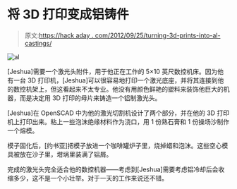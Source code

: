 # 将 3D 打印变成铝铸件

> 原文:[https://hack aday . com/2012/09/25/turning-3d-prints-into-al-castings/](https://hackaday.com/2012/09/25/turning-3d-prints-into-aluminum-castings/)

![](../Images/e49b275a0d88cd56b3125bc8d32ee5af.png "al")

[Jeshua]需要一个激光头附件，用于他正在工作的 5×10 英尺数控机床。因为他有一台 3D 打印机，[Jeshua]可以很容易地打印一个激光底座，并将其连接到他的数控机架上，但这看起来不太专业。他没有用颜色鲜艳的塑料来装饰他巨大的机器，而是决定用 3D 打印的母片来铸造一个铝制激光头。

[Jeshua]在 OpenSCAD 中为他的激光切割机设计了两个部分，并在他的 3D 打印机上打印出来。粘上一些泡沫绝缘材料作为浇口，用 1 份熟石膏和 1 份操场沙制作一个熔模。

模子固化后，[约书亚]把模子放进一个咖啡罐炉子里，烧掉蜡和泡沫。这些空心模具被放在沙子里，坩埚里装满了铝屑。

完成的激光头完全适合他的数控机器——考虑到[Jeshua]需要考虑铝冷却后会收缩多少，这不是一个小壮举。对于一天的工作来说还不错。